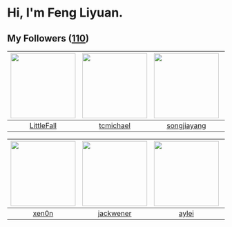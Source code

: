 # Hi, I'm Feng Liyuan.

## My Followers ([110](https://github.com/SunRunAway?tab=followers))

| <img src="https://avatars.githubusercontent.com/u/30543181?v=4" width="150" height="150" /> | <img src="https://avatars.githubusercontent.com/u/1506474?v=4" width="150" height="150" /> | <img src="https://avatars.githubusercontent.com/u/1459834?v=4" width="150" height="150" /> | <img src="https://avatars.githubusercontent.com/u/41463486?v=4" width="150" height="150" /> |
| :-----------------------------------------------------------------------------------------: | :----------------------------------------------------------------------------------------: | :----------------------------------------------------------------------------------------: | :-----------------------------------------------------------------------------------------: |
|                         [LittleFall](https://github.com/LittleFall)                         |                          [tcmichael](https://github.com/tcmichael)                         |                        [songjiayang](https://github.com/songjiayang)                       |                            [zibralu](https://github.com/zibralu)                            |

| <img src="https://avatars.githubusercontent.com/u/1175567?v=4" width="150" height="150" /> | <img src="https://avatars.githubusercontent.com/u/30525741?v=4" width="150" height="150" /> | <img src="https://avatars.githubusercontent.com/u/18556593?v=4" width="150" height="150" /> | <img src="https://avatars.githubusercontent.com/u/26863652?v=4" width="150" height="150" /> |
| :----------------------------------------------------------------------------------------: | :-----------------------------------------------------------------------------------------: | :-----------------------------------------------------------------------------------------: | :-----------------------------------------------------------------------------------------: |
|                              [xen0n](https://github.com/xen0n)                             |                          [jackwener](https://github.com/jackwener)                          |                              [aylei](https://github.com/aylei)                              |                      [Simpleforever](https://github.com/Simpleforever)                      |